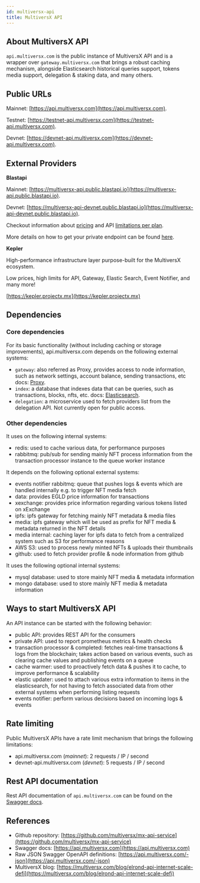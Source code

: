 ```yaml
---
id: multiversx-api
title: MultiversX API
---
```


[comment]: # (mx-abstract)

## About MultiversX API

`api.multiversx.com` is the public instance of MultiversX API and is a wrapper over `gateway.multiversx.com` that brings a robust caching mechanism, alongside Elasticsearch
historical queries support, tokens media support, delegation & staking data, and many others.

[comment]: # (mx-context-auto)

## Public URLs

Mainnet: [https://api.multiversx.com](https://api.multiversx.com).

Testnet: [https://testnet-api.multiversx.com](https://testnet-api.multiversx.com).

Devnet: [https://devnet-api.multiversx.com](https://devnet-api.multiversx.com).

[comment]: # (mx-context-auto)

## External Providers

**Blastapi**

Mainnet: [https://multiversx-api.public.blastapi.io](https://multiversx-api.public.blastapi.io).

Devnet: [https://multiversx-api-devnet.public.blastapi.io](https://multiversx-api-devnet.public.blastapi.io).

Checkout information about [pricing](https://blastapi.io/pricing) and API [limitations per plan](https://docs.blastapi.io/blast-documentation/apis-documentation/core-api/multiversx).

More details on how to get your private endpoint can be found [here](https://docs.blastapi.io/blast-documentation/tutorials-and-guides/using-blast-to-get-a-blockchain-endpoint-1).

**Kepler**

High-performance infrastructure layer purpose-built for the MultiversX ecosystem.

Low prices, high limits for API, Gateway, Elastic Search, Event Notifier, and many more!

[https://kepler.projectx.mx](https://kepler.projectx.mx)

[comment]: # (mx-context-auto)

## Dependencies

[comment]: # (mx-context-auto)

### Core dependencies

For its basic functionality (without including caching or storage improvements), api.multiversx.com depends on the following external systems:

- `gateway`: also referred as Proxy, provides access to node information, such as network settings, account balance, sending transactions, etc
  docs: [Proxy](/sdk-and-tools/proxy).
- `index`: a database that indexes data that can be queries, such as transactions, blocks, nfts, etc.
  docs: [Elasticsearch](/sdk-and-tools/elastic-search).
- `delegation`: a microservice used to fetch providers list from the delegation API. Not currently open for public access.

[comment]: # (mx-context-auto)

### Other dependencies

It uses on the following internal systems:

- redis: used to cache various data, for performance purposes
- rabbitmq: pub/sub for sending mainly NFT process information from the transaction processor instance to the queue worker instance

It depends on the following optional external systems:

- events notifier rabbitmq: queue that pushes logs & events which are handled internally e.g. to trigger NFT media fetch
- data: provides EGLD price information for transactions
- xexchange: provides price information regarding various tokens listed on xExchange
- ipfs: ipfs gateway for fetching mainly NFT metadata & media files
- media: ipfs gateway which will be used as prefix for NFT media & metadata returned in the NFT details
- media internal: caching layer for ipfs data to fetch from a centralized system such as S3 for performance reasons
- AWS S3: used to process newly minted NFTs & uploads their thumbnails
- github: used to fetch provider profile & node information from github

It uses the following optional internal systems:

- mysql database: used to store mainly NFT media & metadata information
- mongo database: used to store mainly NFT media & metadata information

[comment]: # (mx-context-auto)

## Ways to start MultiversX API

An API instance can be started with the following behavior:

- public API: provides REST API for the consumers
- private API: used to report prometheus metrics & health checks
- transaction processor & completed: fetches real-time transactions & logs from the blockchain; takes action based on various events, such as clearing cache values and publishing events on a queue
- cache warmer: used to proactively fetch data & pushes it to cache, to improve performance & scalability
- elastic updater: used to attach various extra information to items in the elasticsearch, for not having to fetch associated data from other external systems when performing listing requests
- events notifier: perform various decisions based on incoming logs & events

[comment]: # (mx-context-auto)

## Rate limiting

Public MultiversX APIs have a rate limit mechanism that brings the following limitations:

- api.multiversx.com (_mainnet_): 2 requests / IP / second
- devnet-api.multiversx.com (_devnet_): 5 requests / IP / second

[comment]: # (mx-context-auto)

## Rest API documentation

Rest API documentation of `api.multiversx.com` can be found on the [Swagger docs](https://api.multiversx.com).

[comment]: # (mx-context-auto)

## References

- Github repository: [https://github.com/multiversx/mx-api-service](https://github.com/multiversx/mx-api-service)
- Swagger docs: [https://api.multiversx.com](https://api.multiversx.com)
- Raw JSON Swagger OpenAPI definitions: [https://api.multiversx.com/-json](https://api.multiversx.com/-json)
- MultiversX blog: [https://multiversx.com/blog/elrond-api-internet-scale-defi](https://multiversx.com/blog/elrond-api-internet-scale-defi)
